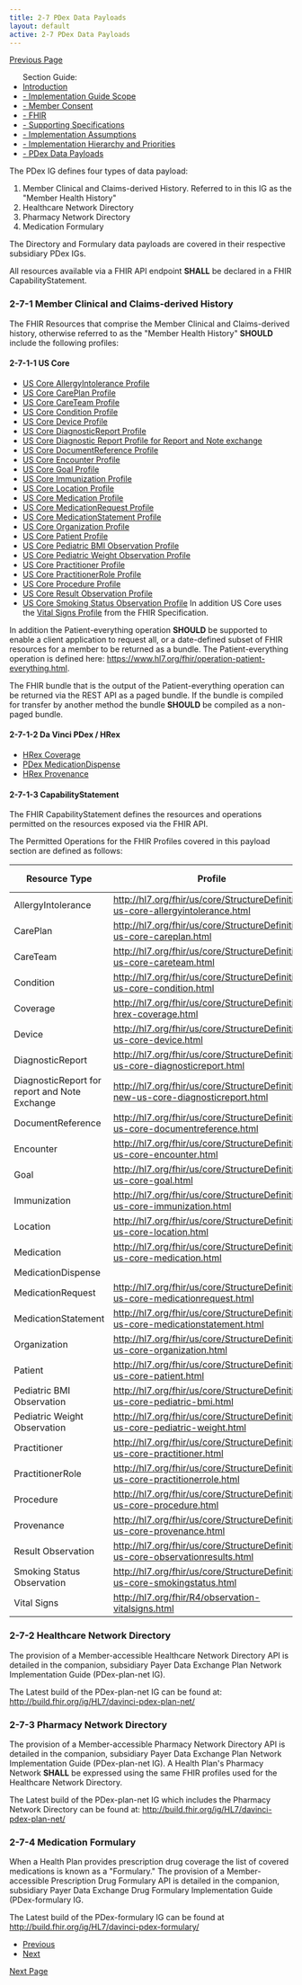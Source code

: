 ```yaml
---
title: 2-7 PDex Data Payloads
layout: default
active: 2-7 PDex Data Payloads
---
```


[Previous Page](2-6_Implementation_Hierarchy_and_Priorities.html)

<ul id="markdown-toc">
	Section Guide:
  <li><a href="2_Introduction.html" id="markdown-toc-introduction">Introduction</a></li>
  <li><a href="2-1_Implementation_Guide_Scope.html" id="markdown-toc-scope">- Implementation Guide Scope</a></li>
  <li><a href="2-2_Member_Consent.html" id="markdown-toc-consent">- Member Consent</a></li>
	<li><a href="2-3_FHIR.html" id="markdown-toc-fhir">- FHIR</a></li>
	<li><a href="2-4_Supporting_Specifications.html" id="markdown-toc-supportingspecifications">- Supporting Specifications</a></li>
	<li><a href="2-5_Implementation_Assumptions.html" id="markdown-toc-assumptions">- Implementation Assumptions</a></li>
	<li><a href="2-6_Implementation_Hierarchy_and_Priorities.html" id="markdown-toc-hierarchy">- Implementation Hierarchy and Priorities</a></li>
	<li><a href="2-7_PDex_Data_Payloads.html" id="markdown-toc-payloads">- PDex Data Payloads</a></li>
</ul>

The PDex IG defines four types of data payload:

1. Member Clinical and Claims-derived History. Referred to in this IG as the "Member Health History"
2. Healthcare Network Directory 
3. Pharmacy Network Directory
4. Medication Formulary

The Directory and Formulary data payloads are covered in their respective subsidiary PDex IGs.

All resources available via a FHIR API endpoint **SHALL** be declared in a FHIR CapabilityStatement.

### 2-7-1 Member Clinical and Claims-derived History

The FHIR Resources that comprise the Member Clinical and Claims-derived history, otherwise referred to as the "Member Health History"  **SHOULD** include the following profiles:

#### 2-7-1-1 US Core

- [US Core AllergyIntolerance Profile](http://hl7.org/fhir/us/core/StructureDefinition-us-core-allergyintolerance.html)
- [US Core CarePlan Profile](http://hl7.org/fhir/us/core/StructureDefinition-us-core-careplan.html)
- [US Core CareTeam Profile](http://hl7.org/fhir/us/core/StructureDefinition-us-core-careteam.html)
- [US Core Condition Profile](http://hl7.org/fhir/us/core/StructureDefinition-us-core-condition.html)
- [US Core Device Profile](http://hl7.org/fhir/us/core/StructureDefinition-us-core-device.html)
- [US Core DiagnosticReport Profile](http://hl7.org/fhir/us/core/StructureDefinition-us-core-diagnosticreport.html)
- [US Core Diagnostic Report Profile for Report and Note exchange](http://hl7.org/fhir/us/core/StructureDefinition-new-us-core-diagnosticreport.html)
- [US Core DocumentReference Profile](http://hl7.org/fhir/us/core/StructureDefinition-us-core-documentreference.html)
- [US Core Encounter Profile](http://hl7.org/fhir/us/core/StructureDefinition-us-core-encounter.html)
- [US Core Goal Profile](http://hl7.org/fhir/us/core/StructureDefinition-us-core-goal.html)
- [US Core Immunization Profile](http://hl7.org/fhir/us/core/StructureDefinition-us-core-immunization.html)
- [US Core Location Profile](http://hl7.org/fhir/us/core/StructureDefinition-us-core-location.html)
- [US Core Medication Profile](http://hl7.org/fhir/us/core/StructureDefinition-us-core-medication.html)
- [US Core MedicationRequest Profile](http://hl7.org/fhir/us/core/StructureDefinition-us-core-medicationrequest.html)
- [US Core MedicationStatement Profile](http://hl7.org/fhir/us/core/StructureDefinition-us-core-medicationstatement.html)
- [US Core Organization Profile](http://hl7.org/fhir/us/core/StructureDefinition-us-core-organization.html)
- [US Core Patient Profile](http://hl7.org/fhir/us/core/StructureDefinition-us-core-patient.html)
- [US Core Pediatric BMI Observation Profile](http://hl7.org/fhir/us/core/StructureDefinition-us-core-pediatric-bmi.html)
- [US Core Pediatric Weight Observation Profile](http://hl7.org/fhir/us/core/StructureDefinition-us-core-pediatric-weight.html)
- [US Core Practitioner Profile](http://hl7.org/fhir/us/core/StructureDefinition-us-core-practitioner.html)
- [US Core PractitionerRole Profile](http://hl7.org/fhir/us/core/StructureDefinition-us-core-practitionerrole.html)
- [US Core Procedure Profile](http://hl7.org/fhir/us/core/StructureDefinition-us-core-procedure.html)
- [US Core Result Observation Profile](http://hl7.org/fhir/us/core/StructureDefinition-us-core-observationresults.html)
- [US Core Smoking Status Observation Profile](http://hl7.org/fhir/us/core/StructureDefinition-us-core-smokingstatus.html)
In addition US Core uses the [Vital Signs Profile](http://hl7.org/fhir/R4/observation-vitalsigns.html) from the FHIR Specification.

In addition the Patient-everything operation **SHOULD** be supported to enable a client application to request all, or a date-defined subset of  FHIR resources for a member to be returned as a bundle. The Patient-everything operation is defined here: https://www.hl7.org/fhir/operation-patient-everything.html. 

The FHIR bundle that is the output of the Patient-everything operation can be returned via the REST API as a paged bundle. If the bundle is compiled for transfer by another method the bundle **SHOULD** be compiled as a non-paged bundle.

#### 2-7-1-2 Da Vinci PDex / HRex

- [ HRex Coverage](http://build.fhir.org/ig/HL7/davinci-ehrx/StructureDefinition-hrex-coverage.html)
- [PDex MedicationDispense](StructureDefinition-pdex-medicationdispense.html) 
- [HRex Provenance](http://build.fhir.org/ig/HL7/davinci-ehrx/StructureDefinition-hrex-provenance.html)

#### 2-7-1-3 CapabilityStatement

The FHIR CapabilityStatement defines the resources and operations permitted on the resources exposed via the FHIR API.

The Permitted Operations for the FHIR Profiles covered in this payload section are defined as follows:

| Resource Type                                 | Profile                                                                                        | Read | V-Read | Search | Update | Create | Updates | History |
|-----------------------------------------------|------------------------------------------------------------------------------------------------|------|--------|--------|--------|--------|---------|---------|
| AllergyIntolerance                            | http://hl7.org/fhir/us/core/StructureDefinition-us-core-allergyintolerance.html   | Y    | Y      | Y      |        |        |         | Y       |
| CarePlan                                      | http://hl7.org/fhir/us/core/StructureDefinition-us-core-careplan.html             | Y    | Y      | Y      |        |        |         | Y       |
| CareTeam                                      | http://hl7.org/fhir/us/core/StructureDefinition-us-core-careteam.html             | Y    | Y      | Y      |        |        |         | Y       |
| Condition                                     | http://hl7.org/fhir/us/core/StructureDefinition-us-core-condition.html            | Y    | Y      | Y      |        |        |         | Y       |
| Coverage                                      | http://hl7.org/fhir/us/core/StructureDefinition-hrex-coverage.html               | Y    | Y      | Y      |        |        |         | Y       |
| Device                                        | http://hl7.org/fhir/us/core/StructureDefinition-us-core-device.html               | Y    | Y      | Y      |        |        |         | Y       |
| DiagnosticReport                              | http://hl7.org/fhir/us/core/StructureDefinition-us-core-diagnosticreport.html     | Y    | Y      | Y      |        |        |         | Y       |
| DiagnosticReport for report and Note Exchange | http://hl7.org/fhir/us/core/StructureDefinition-new-us-core-diagnosticreport.html | Y    | Y      | Y      |        |        |         | Y       |
| DocumentReference                             | http://hl7.org/fhir/us/core/StructureDefinition-us-core-documentreference.html    | Y    | Y      | Y      |        |        |         | Y       |
| Encounter                                     |http://hl7.org/fhir/us/core/StructureDefinition-us-core-encounter.html            | Y    | Y      | Y      |        |        |         | Y       |
| Goal                                          | http://hl7.org/fhir/us/core/StructureDefinition-us-core-goal.html                 | Y    | Y      | Y      |        |        |         | Y       |
| Immunization                                  | http://hl7.org/fhir/us/core/StructureDefinition-us-core-immunization.html         | Y    | Y      | Y      |        |        |         | Y       |
| Location                                      | http://hl7.org/fhir/us/core/StructureDefinition-us-core-location.html             | Y    | Y      | Y      |        |        |         | Y       |
| Medication                                    | http://hl7.org/fhir/us/core/StructureDefinition-us-core-medication.html           | Y    | Y      | Y      |        |        |         | Y       |
| MedicationDispense                            |                                                                                                | Y    | Y      | Y      |        |        |         | Y       |
| MedicationRequest                             | http://hl7.org/fhir/us/core/StructureDefinition-us-core-medicationrequest.html    | Y    | Y      | Y      |        |        |         | Y       |
| MedicationStatement                           | http://hl7.org/fhir/us/core/StructureDefinition-us-core-medicationstatement.html  | Y    | Y      | Y      |        |        |         | Y       |
| Organization                                  | http://hl7.org/fhir/us/core/StructureDefinition-us-core-organization.html         | Y    | Y      | Y      |        |        |         | Y       |
| Patient                                       | http://hl7.org/fhir/us/core/StructureDefinition-us-core-patient.html              | Y    | Y      | Y      |        |        |         | Y       |
| Pediatric BMI Observation                     | http://hl7.org/fhir/us/core/StructureDefinition-us-core-pediatric-bmi.html        | Y    | Y      | Y      |        |        |         | Y       |
| Pediatric Weight Observation                  | http://hl7.org/fhir/us/core/StructureDefinition-us-core-pediatric-weight.html     | Y    | Y      | Y      |        |        |         | Y       |
| Practitioner                                  | http://hl7.org/fhir/us/core/StructureDefinition-us-core-practitioner.html         | Y    | Y      | Y      |        |        |         | Y       |
| PractitionerRole                              | http://hl7.org/fhir/us/core/StructureDefinition-us-core-practitionerrole.html     | Y    | Y      | Y      |        |        |         | Y       |
| Procedure                                     | http://hl7.org/fhir/us/core/StructureDefinition-us-core-procedure.html            | Y    | Y      | Y      |        |        |         | Y       |
| Provenance                                    | http://hl7.org/fhir/us/core/StructureDefinition-us-core-provenance.html           | Y    | Y      | Y      |        |        |         | Y       |
| Result Observation                            | http://hl7.org/fhir/us/core/StructureDefinition-us-core-observationresults.html   | Y    | Y      | Y      |        |        |         | Y       |
| Smoking Status Observation                    | http://hl7.org/fhir/us/core/StructureDefinition-us-core-smokingstatus.html        | Y    | Y      | Y      |        |        |         | Y       |
| Vital Signs                                   | http://hl7.org/fhir/R4/observation-vitalsigns.html                                             | Y    | Y      | Y      |        |        |         | Y       |


### 2-7-2 Healthcare Network Directory 

The provision of a Member-accessible Healthcare Network Directory API is detailed in the companion, subsidiary Payer Data Exchange Plan Network Implementation Guide (PDex-plan-net IG).

The Latest build of the PDex-plan-net IG can be found at: http://build.fhir.org/ig/HL7/davinci-pdex-plan-net/

### 2-7-3 Pharmacy Network Directory

The provision of a Member-accessible Pharmacy Network Directory API is detailed in the companion, subsidiary Payer Data Exchange Plan Network Implementation Guide (PDex-plan-net IG). A Health Plan's Pharmacy Network **SHALL** be expressed using the same FHIR profiles used for the Healthcare Network Directory.

The Latest build of the PDex-plan-net IG which includes the Pharmacy Network Directory can be found at: http://build.fhir.org/ig/HL7/davinci-pdex-plan-net/

### 2-7-4 Medication Formulary

When a Health Plan provides prescription drug coverage the list of covered medications is known as a "Formulary."  The provision of a Member-accessible Prescription Drug Formulary API is detailed in the companion, subsidiary Payer Data Exchange Drug Formulary Implementation Guide (PDex-formulary IG.

The Latest build of the PDex-formulary IG can be found at http://build.fhir.org/ig/HL7/davinci-pdex-formulary/

<ul>
  <li><a href="2-6_Implementation_Hierarchy_and_Priorities.html" >Previous</a></li>
  <li><a href="3_PDex_Implementation_Actors,_Interactions,_Data_Payloads_and_Methods.html" >Next</a></li>
</ul>

[Next Page](3_PDex_Implementation_Actors,_Interactions,_Data_Payloads_and_Methods.html)